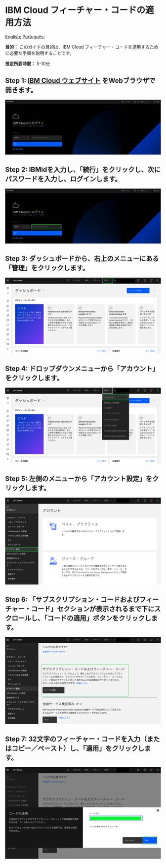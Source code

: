 # IBM Cloud フィーチャー・コードの適用方法

[English](/academic-initiative/how-to/How-to-apply-an-IBM-Cloud-Feature-Code/readme.md);
[Português](/academic-initiative/pt-br/how-to/How-to-apply-an-IBM-Cloud-Feature-Code/readme.md);


**目的：** このガイドの目的は、IBM Cloud フィーチャー・コードを適用するために必要な手順を説明することです。

**推定所要時間：** 5-10分 

## Step 1: [IBM Cloud ウェブサイト](https://cloud.ibm.com/) をWebブラウザで開きます。
![Step 1](images/step1-ja.png)

## Step 2: IBMidを入力し、「続行」をクリックし、次にパスワードを入力し、ログインします。
![Step 2](images/step2-ja.png)

## Step 3: ダッシュボードから、右上のメニューにある「管理」をクリックします。
![Step 3](images/step3-ja.png)

## Step 4: ドロップダウンメニューから「アカウント」をクリックします。
![Step 4](images/step4-ja.png)

## Step 5: 左側のメニューから「アカウント設定」をクリックします。
![Step 5](images/step5-ja.png)

## Step 6: 「サブスクリプション・コードおよびフィーチャー・コード」セクションが表示されるまで下にスクロールし、「コードの適用」ボタンをクリックします。
![Step 6](images/step6-ja.png)

## Step 7: 32文字のフィーチャー・コードを入力（またはコピー／ペースト）し、「適用」をクリックします。
![Step 7](images/step7-ja.png)